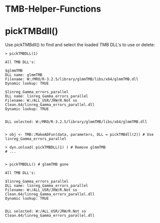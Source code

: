 ﻿# TMB-Helper-Functions

# pickTMBdll()
Use pickTMBdll() to find and select the loaded TMB DLL's to use or delete:

    > pickTMBDLL(1)

    All TMB DLL's:

    $glmmTMB
    DLL name: glmmTMB
    Filename: W:/MRO/R-3.2.5/library/glmmTMB/libs/x64/glmmTMB.dll
    Dynamic lookup: TRUE

    $linreg_Gamma_errors_parallel
    DLL name: linreg_Gamma_errors_parallel
    Filename: W:/ALL_USR/JRW/R.Not so Clean.64/linreg_Gamma_errors_parallel.dll
    Dynamic lookup: TRUE


    DLL selected: W:/MRO/R-3.2.5/library/glmmTMB/libs/x64/glmmTMB.dll 
    
    
    > obj <- TMB::MakeADFun(data, parameters, DLL = pickTMBdll(2)) # Use linreg_Gamma_errors_parallel
    
    > dyn.unload( pickTMBDLL(1) ) # Remove glmmTMB
    # ...
    
    
    > pickTMBDLL() # glmmTMB gone

    All TMB DLL's:

    $linreg_Gamma_errors_parallel
    DLL name: linreg_Gamma_errors_parallel
    Filename: W:/ALL_USR/JRW/R.Not so Clean.64/linreg_Gamma_errors_parallel.dll
    Dynamic lookup: TRUE


    DLL selected: W:/ALL_USR/JRW/R.Not so Clean.64/linreg_Gamma_errors_parallel.dll 
